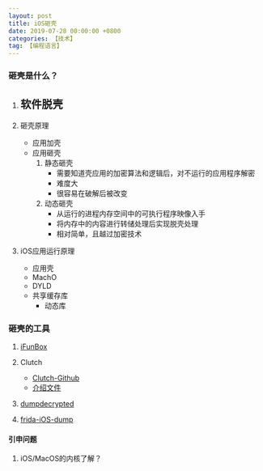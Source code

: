 ```yaml
---
layout: post
title: iOS砸壳
date: 2019-07-28 00:00:00 +0800
categories: 【技术】
tag: 【编程语言】
---
```



### 砸壳是什么？

1. 软件脱壳
	- 

2. 砸壳原理
	- 应用加壳
	- 应用砸壳
		1. 静态砸壳
			- 需要知道壳应用的加密算法和逻辑后，对不运行的应用程序解密
			- 难度大
			- 很容易在破解后被改变
		2. 动态砸壳
			- 从运行的进程内存空间中的可执行程序映像入手
			- 将内存中的内容进行转储处理后实现脱壳处理
			- 相对简单，且越过加密技术

3. iOS应用运行原理
	- 应用壳
	- MachO
	- DYLD
	- 共享缓存库
		- 动态库 

### 砸壳的工具

1. [iFunBox](http://www.i-funbox.com/)

2. Clutch
	- [Clutch-Github](https://github.com/KJCracks/Clutch/releases)
	- [介绍文件](https://www.jianshu.com/p/ab79a8a641dc)

3. [dumpdecrypted](https://www.jianshu.com/p/b2f2e6575e0c)

4. [frida-iOS-dump](https://www.jianshu.com/p/12407c198ff0)

#### 引申问题

1. iOS/MacOS的内核了解？